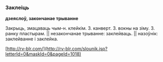 ### Заклеіць
**дзеяслоў, закончанае трыванне**

Закрыць, змацаваць чым-н. клейкім. З. канверт. З. вокны на зіму. З. ранку пластырам. || незакончанае трыванне: заклейваць. || назоўнік: заклейванне і заклейка.

<a rel="author">[http://rv-blr.com/](http://rv-blr.com/slounik.jsp?letterId=0&maskId=0&pageId=1018)</a>
